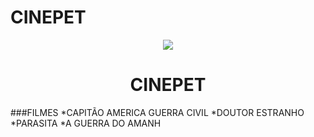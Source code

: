 # CINEPET
<p align="center">
  <img src="https://user-images.githubusercontent.com/8900703/165651431-433bff90-0bc9-4742-acd1-feee3d92219f.png" />
</p>

<h1 align="center"> CINEPET </h1>

###FILMES
*CAPITÃO AMERICA GUERRA CIVIL
*DOUTOR ESTRANHO
*PARASITA
*A GUERRA DO AMANH
